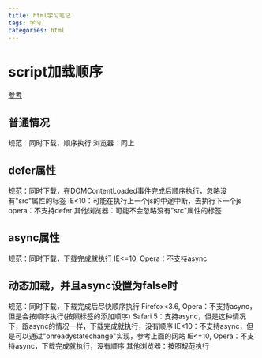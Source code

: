 ```yaml
---
title: html学习笔记
tags: 学习
categories: html
---
```

# script加载顺序
[参考](http://www.html5rocks.com/en/tutorials/speed/script-loading/)

## 普通情况
规范：同时下载，顺序执行
浏览器：同上

## defer属性
规范：同时下载，在DOMContentLoaded事件完成后顺序执行，忽略没有"src"属性的标签
IE&lt;10：可能在执行上一个js的中途中断，去执行下一个js
opera：不支持defer
其他浏览器：可能不会忽略没有"src"属性的标签

## async属性
规范：同时下载，下载完成就执行
IE<=10, Opera：不支持async

## 动态加载，并且async设置为false时
规范：同时下载，下载完成后尽快顺序执行
Firefox&lt;3.6, Opera：不支持async，但是会按顺序执行(按照标签的添加顺序)
Safari 5：支持async，但是这种情况下，跟async的情况一样，下载完成就执行，没有顺序
IE<10：不支持async，但是可以通过"onreadystatechange"实现，参考上面的网站
IE<=10, Opera：不支持async，下载完成就执行，没有顺序
其他浏览器：按照规范执行

